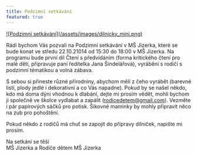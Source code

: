 ```yaml
---
title: Podzimní setkávání
featured: true
---
```

<a href='/assets/images/dilnicky.png'>
  ![Podzimní setkávání](/assets/images/dilnicky_mini.png)
</a>


Rádi bychom Vás pozvali na Podzimní setkávání v MŠ Jizerka, které se bude konat ve středu 22.10.21014 od&nbsp;15:30 do 18:00 v MŠ Jizerka. Na programu bude první díl Čtení s předvídáním (forma kritického čtení pro malé děti, připravuje paní ředitelka Jana Šindelářová), vyrábění s rodiči s podzimní tématikou a volná zábava.

S sebou si přineste různé přírodniny, abychom měli z&nbsp;čeho vyrábět (barevné listí, plody jedlé i dekorativní a co Vás napadne). Pokud by se našel někdo, kdo má doma dýni vhodnou k dlabání, dejte mi prosím vědět, mohli bychom ji společně ve školce vydlabat a zapálit (rodicedetem@gmail.com). Vezměte i pár papírových sáčků pro potisk. Šikovné maminky by mohly připravit něco na zub pro pohoštění.

Pokud někdo z rodičů má chuť se zapojit do přípravy dílniček, napište mi prosím.

Na setkání se těší<br>
MŠ Jizerka a Rodiče dětem MŠ Jizerka


